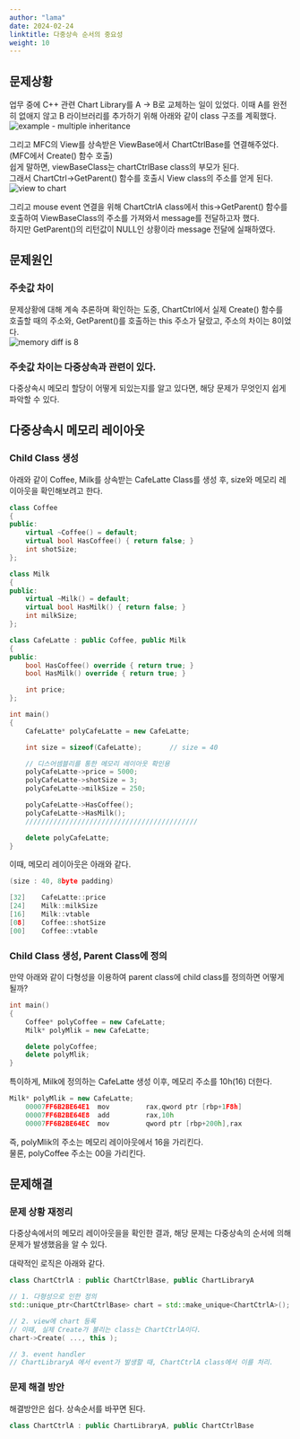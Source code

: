 ```yaml
---
author: "lama"
date: 2024-02-24
linktitle: 다중상속 순서의 중요성
weight: 10
---
```



## 문제상황

업무 중에 C++ 관련 Chart Library를 A -> B로 교체하는 일이 있었다.
이때 A를 완전히 없애지 않고 B 라이브러리를 추가하기 위해 아래와 같이 class 구조를 계획했다.  
![example - multiple inheritance](/dev_book/multiple_inheritance_001.png)  

그리고 MFC의 View를 상속받은 ViewBase에서 ChartCtrlBase를 연결해주었다. (MFC에서 Create() 함수 호출)  
쉽게 말하면, viewBaseClass는 chartCtrlBase class의 부모가 된다.  
그래서 ChartCtrl->GetParent() 함수를 호출시 View class의 주소를 얻게 된다.  
![view to chart](/dev_book/multiple_inheritance_002.png)  

그리고 mouse event 연결을 위해 ChartCtrlA class에서 this->GetParent() 함수를 호출하여 ViewBaseClass의 주소를 가져와서 message를 전달하고자 했다.  
하지만 GetParent()의 리턴값이 NULL인 상황이라 message 전달에 실패하였다.


## 문제원인

### 주솟값 차이

문제상황에 대해 계속 추론하며 확인하는 도중, ChartCtrl에서 실제 Create() 함수를 호출할 때의 주소와, GetParent()를 호출하는 this 주소가 달랐고, 주소의 차이는 8이었다.  
![memory diff is 8](/dev_book/multiple_inheritance_003.png)  

### 주솟값 차이는 다중상속과 관련이 있다.

다중상속시 메모리 할당이 어떻게 되있는지를 알고 있다면, 해당 문제가 무엇인지 쉽게 파악할 수 있다.


## 다중상속시 메모리 레이아웃

### Child Class 생성

아래와 같이 Coffee, Milk를 상속받는 CafeLatte Class를 생성 후, size와 메모리 레이아웃을 확인해보려고 한다.
``` c++
class Coffee
{
public:
    virtual ~Coffee() = default;
    virtual bool HasCoffee() { return false; }
    int shotSize;
};

class Milk
{
public:
    virtual ~Milk() = default;
    virtual bool HasMilk() { return false; }
    int milkSize;
};

class CafeLatte : public Coffee, public Milk
{
public:
    bool HasCoffee() override { return true; }
    bool HasMilk() override { return true; }

    int price;
};

int main()
{
    CafeLatte* polyCafeLatte = new CafeLatte;

    int size = sizeof(CafeLatte);       // size = 40

    // 디스어셈블리를 통한 메모리 레이아웃 확인용
    polyCafeLatte->price = 5000;
    polyCafeLatte->shotSize = 3;
    polyCafeLatte->milkSize = 250;

    polyCafeLatte->HasCoffee();
    polyCafeLatte->HasMilk();
    ///////////////////////////////////////////

    delete polyCafeLatte;
} 
```

이때, 메모리 레이아웃은 아래와 같다.
``` c++
(size : 40, 8byte padding)

[32]	CafeLatte::price
[24]	Milk::milkSize
[16]	Milk::vtable
[08] 	Coffee::shotSize
[00]	Coffee::vtable

```

### Child Class 생성, Parent Class에 정의

만약 아래와 같이 다형성을 이용하여 parent class에 child class를 정의하면 어떻게 될까?  
```c++
int main()
{
    Coffee* polyCoffee = new CafeLatte;
    Milk* polyMlik = new CafeLatte;

    delete polyCoffee;
    delete polyMlik;
} 
```

특이하게, Milk에 정의하는 CafeLatte 생성 이후, 메모리 주소를 10h(16) 더한다.  
```c++
Milk* polyMlik = new CafeLatte;
    00007FF6B2BE64E1  mov         rax,qword ptr [rbp+1F8h]  
    00007FF6B2BE64E8  add         rax,10h  
    00007FF6B2BE64EC  mov         qword ptr [rbp+200h],rax 
```

즉, polyMlik의 주소는 메모리 레이아웃에서 16을 가리킨다.  
물론, polyCoffee 주소는 00을 가리킨다.


## 문제해결

### 문제 상황 재정리
다중상속에서의 메모리 레이아웃을을 확인한 결과, 해당 문제는 다중상속의 순서에 의해 문제가 발생했음을 알 수 있다.  

대략적인 로직은 아래와 같다.  
```c++
class ChartCtrlA : public ChartCtrlBase, public ChartLibraryA
```

```c++
// 1. 다형성으로 인한 정의
std::unique_ptr<ChartCtrlBase> chart = std::make_unique<ChartCtrlA>();

// 2. view에 chart 등록
// 이때, 실제 Create가 불리는 class는 ChartCtrlA이다.
chart->Create( ..., this );

// 3. event handler
// ChartLibraryA 에서 event가 발생할 때, ChartCtrlA class에서 이를 처리.
```

### 문제 해결 방안
해결방안은 쉽다. 상속순서를 바꾸면 된다.  
```c++
class ChartCtrlA : public ChartLibraryA, public ChartCtrlBase
```
